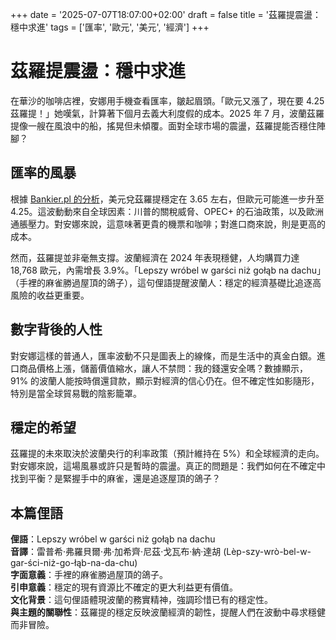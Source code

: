 +++
date = '2025-07-07T18:07:00+02:00'
draft = false
title = '茲羅提震盪：穩中求進'
tags = ['匯率', '歐元', '美元', '經濟']
+++

# 茲羅提震盪：穩中求進

在華沙的咖啡店裡，安娜用手機查看匯率，皺起眉頭。「歐元又漲了，現在要 4.25 茲羅提！」她嘆氣，計算著下個月去義大利度假的成本。2025 年 7 月，波蘭茲羅提像一艘在風浪中的船，搖晃但未傾覆。面對全球市場的震盪，茲羅提能否穩住陣腳？

## 匯率的風暴

根據 [Bankier.pl 的分析](https://www.google.com/url?sa=E&q=https://www.bankier.pl/wiadomosc/Zloty-wstrzasniety-ale-nie-zmieszany-Kurs-dolara-wyhamowal-na-3-60-zl-8974050.html)，美元兌茲羅提穩定在 3.65 左右，但歐元可能進一步升至 4.25。這波動動來自全球因素：川普的關稅威脅、OPEC+ 的石油政策，以及歐洲通脹壓力。對安娜來說，這意味著更貴的機票和咖啡；對進口商來說，則是更高的成本。

然而，茲羅提並非毫無支撐。波蘭經濟在 2024 年表現穩健，人均購買力達 18,768 歐元，內需增長 3.9%。「Lepszy wróbel w garści niż gołąb na dachu」（手裡的麻雀勝過屋頂的鴿子），這句俚語提醒波蘭人：穩定的經濟基礎比追逐高風險的收益更重要。

## 數字背後的人性

對安娜這樣的普通人，匯率波動不只是圖表上的線條，而是生活中的真金白銀。進口商品價格上漲，儲蓄價值縮水，讓人不禁問：我的錢還安全嗎？數據顯示，91% 的波蘭人能按時償還貸款，顯示對經濟的信心仍在。但不確定性如影隨形，特別是當全球貿易戰的陰影籠罩。

## 穩定的希望

茲羅提的未來取決於波蘭央行的利率政策（預計維持在 5%）和全球經濟的走向。對安娜來說，這場風暴或許只是暫時的震盪。真正的問題是：我們如何在不確定中找到平衡？是緊握手中的麻雀，還是追逐屋頂的鴿子？

## 本篇俚語

**俚語**：Lepszy wróbel w garści niż gołąb na dachu  
**音譯**：雷普希·弗羅貝爾·弗·加希齊·尼茲·戈瓦布·納·達胡 (Lèp-szy-wrò-bel-w-gar-ści-niż-go-łąb-na-da-chu)  
**字面意義**：手裡的麻雀勝過屋頂的鴿子。  
**引申意義**：穩定的現有資源比不確定的更大利益更有價值。  
**文化背景**：這句俚語體現波蘭的務實精神，強調珍惜已有的穩定性。  
**與主題的關聯性**：茲羅提的穩定反映波蘭經濟的韌性，提醒人們在波動中尋求穩健而非冒險。